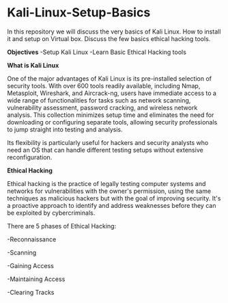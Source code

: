 # Kali-Linux-Setup-Basics
In this repository we will discuss the very basics of Kali Linux. How to install it and setup on Virtual box. Discuss the few basics ethical hacking tools. 

**Objectives**
-Setup Kali Linux
-Learn Basic Ethical Hacking tools

**What is Kali Linux**

One of the major advantages of Kali Linux is its pre-installed selection of security tools. With over 600 tools readily available, including Nmap, Metasploit, Wireshark, and Aircrack-ng, users have immediate access to a wide range of functionalities for tasks such as network scanning, vulnerability assessment, password cracking, and wireless network analysis. This collection minimizes setup time and eliminates the need for downloading or configuring separate tools, allowing security professionals to jump straight into testing and analysis.

Its flexibility is particularly useful for hackers and security analysts who need an OS that can handle different testing setups without extensive reconfiguration.

**Ethical Hacking**

 Ethical hacking is the practice of legally testing computer systems and networks for vulnerabilities with the owner's permission, using the same techniques as malicious hackers but with the goal of improving security. It's a proactive approach to identify and address weaknesses before they can be exploited by cybercriminals. 

 There are 5 phases of Ethical Hacking:

 -Reconnaissance
 
 -Scanning
 
 -Gaining Access
 
 -Maintaining Access
 
 -Clearing Tracks
 
